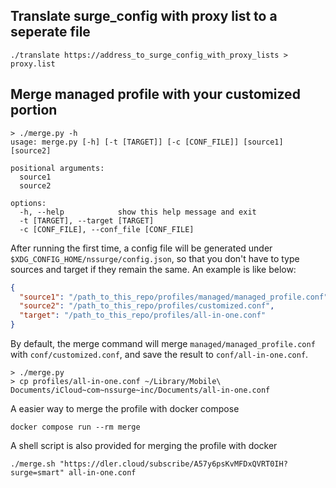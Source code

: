 ## Translate surge_config with proxy list to a seperate file

```shell
./translate https://address_to_surge_config_with_proxy_lists > proxy.list
```



## Merge managed profile with your customized portion

```shell
> ./merge.py -h
usage: merge.py [-h] [-t [TARGET]] [-c [CONF_FILE]] [source1] [source2]

positional arguments:
  source1
  source2

options:
  -h, --help            show this help message and exit
  -t [TARGET], --target [TARGET]
  -c [CONF_FILE], --conf_file [CONF_FILE]
```

After running the first time, a config file will be generated under `$XDG_CONFIG_HOME/nssurge/config.json`, so that you don't have to type sources and target if they remain the same. An example is like below:

```json
{
  "source1": "/path_to_this_repo/profiles/managed/managed_profile.conf",
  "source2": "/path_to_this_repo/profiles/customized.conf",
  "target": "/path_to_this_repo/profiles/all-in-one.conf"
}
```

By default, the merge command will merge `managed/managed_profile.conf ` with `conf/customized.conf`, and save the result to `conf/all-in-one.conf`.

```shell
> ./merge.py
> cp profiles/all-in-one.conf ~/Library/Mobile\ Documents/iCloud~com~nssurge~inc/Documents/all-in-one.conf
```

A easier way to merge the profile with docker compose
```shell
docker compose run --rm merge
```

A shell script is also provided for merging the profile with docker
```shell
./merge.sh "https://dler.cloud/subscribe/A57y6psKvMFDxQVRT0IH?surge=smart" all-in-one.conf
```